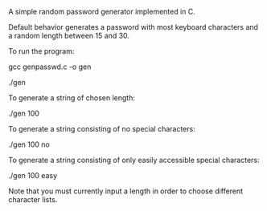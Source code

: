 A simple random password generator implemented in C.

Default behavior generates a password with most keyboard characters and a random length between 15 and 30.

To run the program:

gcc genpasswd.c -o gen

./gen

To generate a string of chosen length:

./gen 100

To generate a string consisting of no special characters:

./gen 100 no

To generate a string consisting of only easily accessible special characters:

./gen 100 easy

Note that you must currently input a length in order to choose different character lists.

